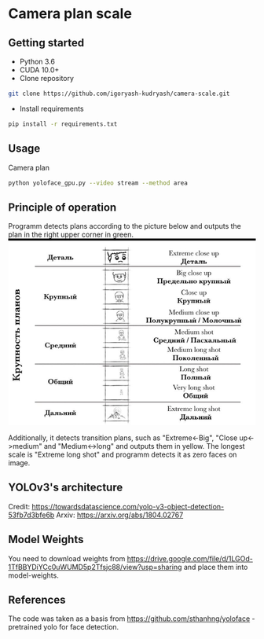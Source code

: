 # Camera plan scale


## Getting started

- Python 3.6
- CUDA 10.0+
- Clone repository
```bash
git clone https://github.com/igoryash-kudryash/camera-scale.git
```
- Install requirements
```bash
pip install -r requirements.txt
```
## Usage

Camera plan
```bash
python yoloface_gpu.py --video stream --method area
```
## Principle of operation
Programm detects plans according to the picture below and outputs the plan in the right upper corner in green. 
![Test Image 2](Plans.jpg)

Additionally, it detects transition plans, such as "Extreme<-Big", "Close up<->medium" and "Medium<->long" and outputs them in yellow. 
The longest scale is "Extreme long shot" and programm detects it as zero faces on image.

## YOLOv3's architecture

Credit: https://towardsdatascience.com/yolo-v3-object-detection-53fb7d3bfe6b
Arxiv: https://arxiv.org/abs/1804.02767

## Model Weights
You need to download weights from https://drive.google.com/file/d/1LGOd-1TfBBYDiYCc0uWUMD5p2Tfsjc88/view?usp=sharing and place them into model-weights.

## References
The code was taken as a basis from https://github.com/sthanhng/yoloface - pretrained yolo for face detection.
